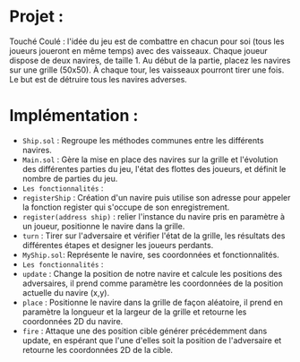 # Projet :  
Touché Coulé : l'idée du jeu est de combattre en chacun pour soi (tous les joueurs joueront en même temps) avec des vaisseaux. Chaque joueur dispose de deux navires, de taille 1. Au début de la partie, placez les navires sur une grille (50x50). À chaque tour, les vaisseaux pourront tirer une fois. Le but est de détruire tous les navires adverses.

# Implémentation :
- `Ship.sol` : Regroupe les méthodes communes entre les différents navires.
- `Main.sol` : Gère la mise en place des navires sur la grille et l'évolution des différentes parties du jeu, l'état des flottes des joueurs, et définit le nombre de parties du jeu.
-  `Les fonctionnalités` :
-  `registerShip` : Création d'un navire puis utilise son adresse pour appeler la fonction register qui s'occupe de son enregistrement.
-  `register(address ship)` : relier l'instance du navire pris en paramètre à un joueur, positionne le navire dans la grille.
-  `turn` : Tirer sur l'adversaire et vérifier l'état de la  grille, les résultats des différentes étapes et designer les joueurs perdants. 
- `MyShip.sol`: Représente le navire, ses coordonnées et fonctionnalités.
- `Les fonctionnalités` :
- `update` : 
    Change la position de notre navire et calcule les positions des adversaires, il prend comme paramètre les coordonnées de la position actuelle du navire (x,y).
- `place` : 
    Positionne le navire dans la grille de façon aléatoire, il prend en paramètre la longueur et la largeur de la grille et retourne les coordonnées 2D du navire.
- `fire` : 
    Attaque une des position cible générer précédemment dans update, en espérant que l'une d'elles soit la position de l'adversaire et retourne les coordonnées 2D de la cible.
